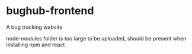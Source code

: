 # bughub-frontend
A bug tracking website

node-modules folder is too large to be uploaded, should be present when installing npm and react

